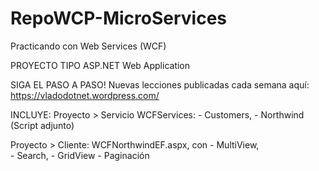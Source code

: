 # RepoWCP-MicroServices
 Practicando con Web Services (WCF)

PROYECTO TIPO ASP.NET Web Application

SIGA EL PASO A PASO!
Nuevas lecciones publicadas cada semana aquí:
https://vladodotnet.wordpress.com/

INCLUYE:
Proyecto > Servicio WCFServices:
		- Customers, 
		- Northwind (Script adjunto)

Proyecto > Cliente: WCFNorthwindEF.aspx, con 
		- MultiView,  
		- Search,
		- GridView
		- Paginación
